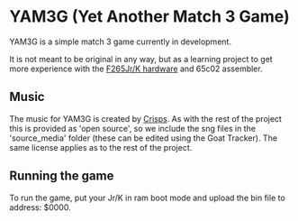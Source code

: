 # YAM3G (Yet Another Match 3 Game)

YAM3G is a simple match 3 game currently in development.

It is not meant to be original in any way, but as a learning project to get more experience with the [F265Jr/K hardware](https://c256foenix.com/f256-jr) and 65c02 assembler.

## Music

The music for YAM3G is created by [Crisps](https://www.youtube.com/channel/UCSK9HoEVmgxcUUcGPliCyBg). As with the rest of the project this is provided as 'open source', 
so we include the sng files in the 'source_media' folder (these can be edited using the Goat Tracker). The same license applies as to the rest of the project.

## Running the game

To run the game, put your Jr/K in ram boot mode and upload the bin file to address: $0000.

